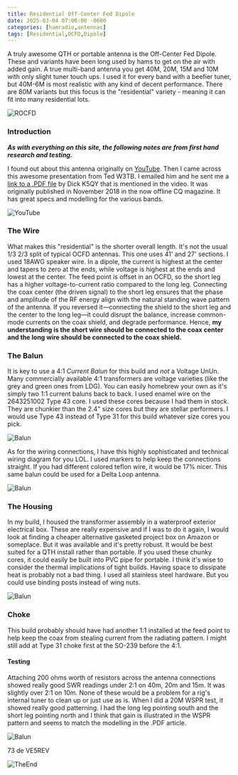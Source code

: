 ```yaml
---
title: Residential Off-Center Fed Dipole
date: 2025-03-04 07:00:00 -0600
categories: [hamradio,antennas]
tags: [Residential,OCFD,Dipole]
---
```


A truly awesome QTH or portable antenna is the Off-Center Fed Dipole. These and variants have been long used by hams to get on the air with added gain. A true multi-band antenna you get 40M, 20M, 15M and 10M with only slight tuner touch ups. I used it for every band with a beefier tuner, but 40M-6M is most realistic with any kind of decent performance. There are 80M variants but this focus is the "residential" variety - meaning it can fit into many residential lots.

![ROCFD](./assets/ROCFD/ROCFD01.webp)

### Introduction

_**As with everything on this site, the following notes are from first hand research and testing.**_

I found out about this antenna originally on [YouTube](https://youtu.be/pwA1aPJcNKg?si=JAaBj4aKo-Yt1956). Then I came across this awesome presentation from Ted W3TB. I emailed him and he sent me a [link to a .PDF file](https://github.com/jrschultz/VE5REV/blob/main/assets/ROCFD/ResidentialOCFD.pdf) by Dick K5QY that is mentioned in the video. It was originally published in November 2018 in the now offline CQ magazine. It has great specs and modelling for the various bands.

![YouTube](./assets/ROCFD/OCFDYT.webp)

### The Wire

What makes this "residential" is the shorter overall length. It's not the usual 1/3 2/3 split of typical OCFD antennas. This one uses 41' and 27' sections. I used 18AWG speaker wire. In a dipole, the current is highest at the center and tapers to zero at the ends, while voltage is highest at the ends and lowest at the center. The feed point is offset in an OCFD, so the short leg has a higher voltage-to-current ratio compared to the long leg. Connecting the coax center (the driven signal) to the short leg ensures that the phase and amplitude of the RF energy align with the natural standing wave pattern of the antenna. If you reversed it—connecting the shield to the short leg and the center to the long leg—it could disrupt the balance, increase common-mode currents on the coax shield, and degrade performance. Hence, **my understanding is the short wire should be connected to the coax center and the long wire should be connected to the coax shield.**

### The Balun

It is key to use a 4:1 *Current Balun* for this build and *not* a Voltage UnUn. Many commercially available 4:1 transformers are voltage varieties (like the grey and green ones from LDG). You can easily homebrew your own as it's simply two 1:1 current baluns back to back. I used enamel wire on the 2643251002 Type 43 core. I used these cores because I had them in stock. They are chunkier than the 2.4" size cores but they are stellar performers. I would use Type 43 instead of Type 31 for this build whatever size cores you pick.

![Balun](./assets/ROCFD/ROCFD02.webp)

As for the wiring connections, I have this highly sophisticated and technical wiring diagram for you LOL. I used markers to help keep the connections straight. If you had different colored teflon wire, it would be 17% nicer. This same balun could be used for a Delta Loop antenna. 

![Balun](./assets/ROCFD/ROCFD03.webp)

### The Housing

In my build, I housed the transformer assembly in a waterproof exterior electrical box. These are really expensive and if I was to do it again, I would look at finding a cheaper alternative gasketed project box on Amazon or someplace. But it was available and it's pretty robust. It would be best suited for a QTH install rather than portable. If you used these chunky cores, it could easily be built into PVC pipe for portable. I think it's wise to consider the thermal implications of tight builds. Having space to dissipate heat is probably not a bad thing. I used all stainless steel hardware. But you could use binding posts instead of wing nuts. 

![Balun](./assets/ROCFD/ROCFD04.webp)

### Choke

This build probably should have had another 1:1 installed at the feed point to help keep the coax from stealing current from the radiating pattern. I might still add at Type 31 choke first at the SO-239 before the 4:1.

#### Testing

Attaching 200 ohms worth of resistors across the antenna connections showed really good SWR readings under 2:1 on 40m, 20m and 15m. It was slightly over 2:1 on 10m. None of these would be a problem for a rig's internal tuner to clean up or just use as is. When I did a 20M WSPR test, it showed really good patterning. I had the long leg pointing south and the short leg pointing north and I think that gain is illustrated in the WSPR pattern and seems to match the modelling in the .PDF article. 

![Balun](./assets/ROCFD/ROCFD05.webp)

73 de VE5REV

![TheEnd](./assets/ROCFD/ROCFD06.webp)
